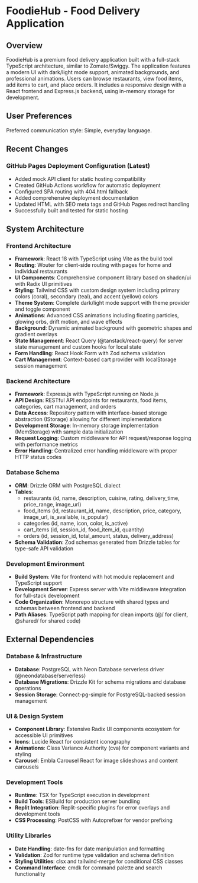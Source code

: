 # FoodieHub - Food Delivery Application

## Overview

FoodieHub is a premium food delivery application built with a full-stack TypeScript architecture, similar to Zomato/Swiggy. The application features a modern UI with dark/light mode support, animated backgrounds, and professional animations. Users can browse restaurants, view food items, add items to cart, and place orders. It includes a responsive design with a React frontend and Express.js backend, using in-memory storage for development.

## User Preferences

Preferred communication style: Simple, everyday language.

## Recent Changes

### GitHub Pages Deployment Configuration (Latest)
- Added mock API client for static hosting compatibility
- Created GitHub Actions workflow for automatic deployment
- Configured SPA routing with 404.html fallback
- Added comprehensive deployment documentation
- Updated HTML with SEO meta tags and GitHub Pages redirect handling
- Successfully built and tested for static hosting

## System Architecture

### Frontend Architecture
- **Framework**: React 18 with TypeScript using Vite as the build tool
- **Routing**: Wouter for client-side routing with pages for home and individual restaurants
- **UI Components**: Comprehensive component library based on shadcn/ui with Radix UI primitives
- **Styling**: Tailwind CSS with custom design system including primary colors (coral), secondary (teal), and accent (yellow) colors
- **Theme System**: Complete dark/light mode support with theme provider and toggle component
- **Animations**: Advanced CSS animations including floating particles, glowing orbs, drift motion, and wave effects
- **Background**: Dynamic animated background with geometric shapes and gradient overlays
- **State Management**: React Query (@tanstack/react-query) for server state management and custom hooks for local state
- **Form Handling**: React Hook Form with Zod schema validation
- **Cart Management**: Context-based cart provider with localStorage session management

### Backend Architecture
- **Framework**: Express.js with TypeScript running on Node.js
- **API Design**: RESTful API endpoints for restaurants, food items, categories, cart management, and orders
- **Data Access**: Repository pattern with interface-based storage abstraction (IStorage) allowing for different implementations
- **Development Storage**: In-memory storage implementation (MemStorage) with sample data initialization
- **Request Logging**: Custom middleware for API request/response logging with performance metrics
- **Error Handling**: Centralized error handling middleware with proper HTTP status codes

### Database Schema
- **ORM**: Drizzle ORM with PostgreSQL dialect
- **Tables**: 
  - restaurants (id, name, description, cuisine, rating, delivery_time, price_range, image_url)
  - food_items (id, restaurant_id, name, description, price, category, image_url, is_available, is_popular)
  - categories (id, name, icon, color, is_active)
  - cart_items (id, session_id, food_item_id, quantity)
  - orders (id, session_id, total_amount, status, delivery_address)
- **Schema Validation**: Zod schemas generated from Drizzle tables for type-safe API validation

### Development Environment
- **Build System**: Vite for frontend with hot module replacement and TypeScript support
- **Development Server**: Express server with Vite middleware integration for full-stack development
- **Code Organization**: Monorepo structure with shared types and schemas between frontend and backend
- **Path Aliases**: TypeScript path mapping for clean imports (@/ for client, @shared/ for shared code)

## External Dependencies

### Database & Infrastructure
- **Database**: PostgreSQL with Neon Database serverless driver (@neondatabase/serverless)
- **Database Migrations**: Drizzle Kit for schema migrations and database operations
- **Session Storage**: Connect-pg-simple for PostgreSQL-backed session management

### UI & Design System
- **Component Library**: Extensive Radix UI components ecosystem for accessible UI primitives
- **Icons**: Lucide React for consistent iconography
- **Animations**: Class Variance Authority (cva) for component variants and styling
- **Carousel**: Embla Carousel React for image slideshows and content carousels

### Development Tools
- **Runtime**: TSX for TypeScript execution in development
- **Build Tools**: ESBuild for production server bundling
- **Replit Integration**: Replit-specific plugins for error overlays and development tools
- **CSS Processing**: PostCSS with Autoprefixer for vendor prefixing

### Utility Libraries
- **Date Handling**: date-fns for date manipulation and formatting
- **Validation**: Zod for runtime type validation and schema definition
- **Styling Utilities**: clsx and tailwind-merge for conditional CSS classes
- **Command Interface**: cmdk for command palette and search functionality